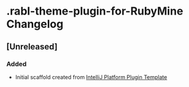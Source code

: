 <!-- Keep a Changelog guide -> https://keepachangelog.com -->

# .rabl-theme-plugin-for-RubyMine Changelog

## [Unreleased]
### Added
- Initial scaffold created from [IntelliJ Platform Plugin Template](https://github.com/JetBrains/intellij-platform-plugin-template)
